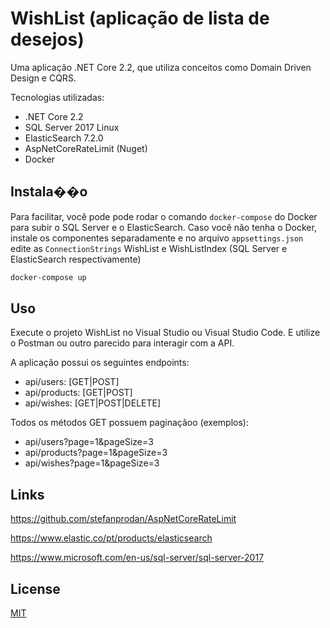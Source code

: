 # WishList (aplicação de lista de desejos)

Uma aplicação .NET Core 2.2, que utiliza conceitos como Domain Driven Design e CQRS. 

Tecnologias utilizadas:
 - .NET Core 2.2
 - SQL Server 2017 Linux
 - ElasticSearch 7.2.0
 - AspNetCoreRateLimit (Nuget)
 - Docker

## Instala��o

Para facilitar, você pode pode rodar o comando ```docker-compose``` do Docker para subir o SQL Server e o ElasticSearch. Caso você não tenha o Docker, instale os componentes separadamente e no arquivo ```appsettings.json``` edite as ```ConnectionStrings``` WishList e WishListIndex (SQL Server e ElasticSearch respectivamente)

```bash
docker-compose up
```

## Uso

Execute o projeto WishList no Visual Studio ou Visual Studio Code. E utilize o Postman ou outro parecido para interagir com a API.

A aplicação possui os seguintes endpoints:
- api/users: [GET|POST]
- api/products: [GET|POST]
- api/wishes: [GET|POST|DELETE]

Todos os métodos GET possuem paginaçãoo (exemplos):
- api/users?page=1&pageSize=3
- api/products?page=1&pageSize=3
- api/wishes?page=1&pageSize=3


## Links
https://github.com/stefanprodan/AspNetCoreRateLimit

https://www.elastic.co/pt/products/elasticsearch

https://www.microsoft.com/en-us/sql-server/sql-server-2017

## License
[MIT](https://choosealicense.com/licenses/mit/)